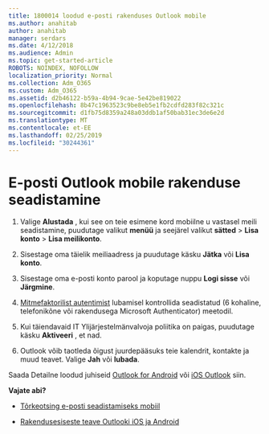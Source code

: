 ```yaml
---
title: 1800014 loodud e-posti rakenduses Outlook mobile
ms.author: anahitab
author: anahitab
manager: serdars
ms.date: 4/12/2018
ms.audience: Admin
ms.topic: get-started-article
ROBOTS: NOINDEX, NOFOLLOW
localization_priority: Normal
ms.collection: Adm_O365
ms.custom: Adm_O365
ms.assetid: d2b46122-b59a-4b94-9cae-5e42be819022
ms.openlocfilehash: 8b47c1963523c9be8eb5e1fb2cdfd283f82c321c
ms.sourcegitcommit: d1fb75d8359a248a03ddb1af50bab31ec3de6e2d
ms.translationtype: MT
ms.contentlocale: et-EE
ms.lasthandoff: 02/25/2019
ms.locfileid: "30244361"
---
```

# <a name="set-up-email-in-the-outlook-mobile-app"></a>E-posti Outlook mobile rakenduse seadistamine

1. Valige **Alustada** , kui see on teie esimene kord mobiilne u vastasel meili seadistamine, puudutage valikut **menüü** ja seejärel valikut **sätted** \> **Lisa konto** \> **Lisa meilikonto**. 
    
2. Sisestage oma täielik meiliaadress ja puudutage käsku **Jätka** või **Lisa konto**.
    
3. Sisestage oma e-posti konto parool ja koputage nuppu **Logi sisse** või **Järgmine**. 
    
4. [Mitmefaktorilist autentimist](https://support.office.com/article/8f0454b2-f51a-4d9c-bcde-2c48e41621c6.aspx) lubamisel kontrollida seadistatud (6 kohaline, telefonikõne või rakendusega Microsoft Authenticator) meetodil. 
    
5. Kui täiendavaid IT Ylijärjestelmänvalvoja poliitika on paigas, puudutage käsku **Aktiveeri** , et nad. 
    
6. Outlook võib taotleda õigust juurdepääsuks teie kalendrit, kontakte ja muud teavet. Valige **Jah** või **lubada**. 
    
Saada Detailne loodud juhiseid [Outlook for Android](https://support.office.com/article/886db551-8dfa-4fd5-b835-f8e532091872.aspx) või [iOS Outlook](https://support.office.com/article/b2de2161-cc1d-49ef-9ef9-81acd1c8e234.aspx) siin. 
  
 **Vajate abi?**
  
- [Tõrkeotsing e-posti seadistamiseks mobiil](https://support.office.com/article/a264ef01-9c88-48fb-9285-7017e4f31f02.aspx)
    
- [Rakendusesiseste teave Outlooki iOS ja Android](https://support.office.com/article/218a22d1-9fa5-4889-b689-de1c63493243.aspx#ID0EAABAAA=Contact_Support)
    

